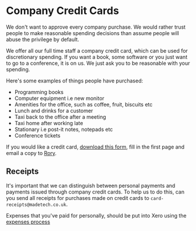 # Company Credit Cards

We don't want to approve every company purchase. We would rather trust people to make reasonable spending decisions than assume people will abuse the privilege by default.

We offer all our full time staff a company credit card, which can be used for discretionary spending. If you want a book, some software or you just want to go to a conference, it is on us. We just ask you to be reasonable with your spending.

Here's some examples of things people have purchased:

* Programming books
* Computer equipment i.e new monitor
* Amenities for the office, such as coffee, fruit, biscuits etc
* Lunch and drinks for a customer
* Taxi back to the office after a meeting
* Taxi home after working late
* Stationary i.e post-it notes, notepads etc
* Conference tickets

If you would like a credit card, [download this form](https://drive.google.com/file/d/0B7Zb_9JeCVRkRUlFQWdEVmpEWlE/view?usp=sharing), fill in the first page and email a copy to [Rory](mailto:rory@madetech.com).

## Receipts

It's important that we can distinguish between personal payments and payments issued through company credit cards. To help us to do this, can you send all receipts for purchases made on credit cards to `card-receipts@madetech.co.uk`.

Expenses that you've paid for personally, should be put into Xero using the [expenses process](compensation/expenses.md)
